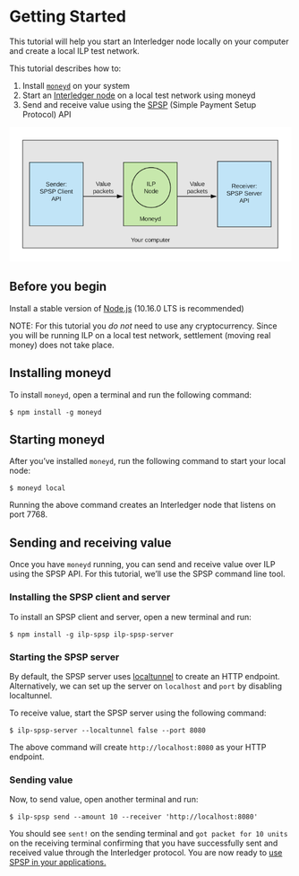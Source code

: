 # Getting Started

This tutorial will help you start an Interledger node locally on your computer and create a local ILP test network.

This tutorial describes how to:
1. Install [`moneyd`](../concepts/moneyd.md) on your system
2. Start an [Interledger node](https://github.com/interledgerjs/ilp-connector) on a local test network using moneyd
3. Send and receive value using the [SPSP](../concepts/spsp.md) (Simple Payment Setup Protocol) API

![Getting-Started-Locally](../images/getting-started-locally.png)

## Before you begin
Install a stable version of [Node.js](https://nodejs.org/en/) (10.16.0 LTS is recommended)

NOTE: For this tutorial you *do not* need to use any cryptocurrency. Since you will be running ILP 
on a local test network, settlement (moving real money) does not take place. 

## Installing moneyd
To install `moneyd`, open a terminal and run the following command:
```shell
$ npm install -g moneyd
```

## Starting moneyd
After you’ve installed `moneyd`, run the following command to start your local node:
```shell
$ moneyd local
```
Running the above command creates an Interledger node that listens on port 7768.

## Sending and receiving value
Once you have `moneyd` running, you can send and receive value over ILP using the SPSP API. For this tutorial, 
we’ll use the SPSP command line tool.

### Installing the SPSP client and server
To install an SPSP client and server, open a new terminal and run:
```shell
$ npm install -g ilp-spsp ilp-spsp-server
```
### Starting the SPSP server
By default, the SPSP server uses [localtunnel](https://localtunnel.github.io/www/) to create an HTTP endpoint. 
Alternatively, we can set up the server on `localhost` and `port` by disabling localtunnel.

To receive value, start the SPSP server using the following command:
```shell
$ ilp-spsp-server --localtunnel false --port 8080
```
The above command will create `http://localhost:8080` as your HTTP endpoint. 

### Sending value
Now, to send value, open another terminal and run:

```shell
$ ilp-spsp send --amount 10 --receiver 'http://localhost:8080'
```

You should see `sent!` on the sending terminal and `got packet for 10 units` on the receiving terminal confirming 
that you have successfully sent and received value through the Interledger protocol. You are now ready to [use 
SPSP in your applications.](sending-value-programmatically.md)
